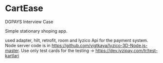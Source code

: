 # CartEase
 DGPAYS Interview Case

Simple stationary shoping app. 

used adapter, hilt, retrofit, room and Iyzico Api for the payment system. 
Node server code is in  https://github.com/yigtkaya/Iyzico-3D-Node.js-master.
Use only test cards for the testing -> https://dev.iyzipay.com/tr/test-kartlari


